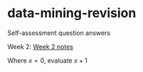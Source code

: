 # data-mining-revision
Self-assessment question answers 

Week 2: [Week 2 notes](asses.md)

Where $x = 0$, evaluate $x + 1$
